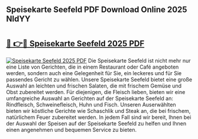 ## Speisekarte Seefeld PDF Download Online 2025 NldYY

# <h2><a href="http://gcbtaq8.nevu.top/?p=Speisekarte+Seefeld">🔗 👉🔴 Speisekarte Seefeld 2025 PDF</a></h2>

[![Speisekarte Seefeld 2025 PDF](https://i.imgur.com/dBaPXMq.png)](http://gcbtaq8.nevu.top/?p=Speisekarte+Seefeld)
Die Speisekarte Seefeld ist nicht mehr nur eine Liste von Gerichten, die in einem Restaurant oder Café angeboten werden, sondern auch eine Gelegenheit für Sie, ein leckeres und für Sie passendes Gericht zu wählen. Unsere Speisekarte Seefeld bietet eine große Auswahl an leichten und frischen Salaten, die mit frischem Gemüse und Obst zubereitet werden. Für diejenigen, die Fleisch lieben, bieten wir eine umfangreiche Auswahl an Gerichten auf der Speisekarte Seefeld an: Rindfleisch, Schweinefleisch, Huhn und Fisch. Unseren Auserwählten bieten wir köstliche Gerichte wie Schaschlik und Steak an, die bei frischem, natürlichem Feuer zubereitet werden. In jedem Fall sind wir bereit, Ihnen bei der Auswahl der Speisen auf der Speisekarte Seefeld zu helfen und Ihnen einen angenehmen und bequemen Service zu bieten.
